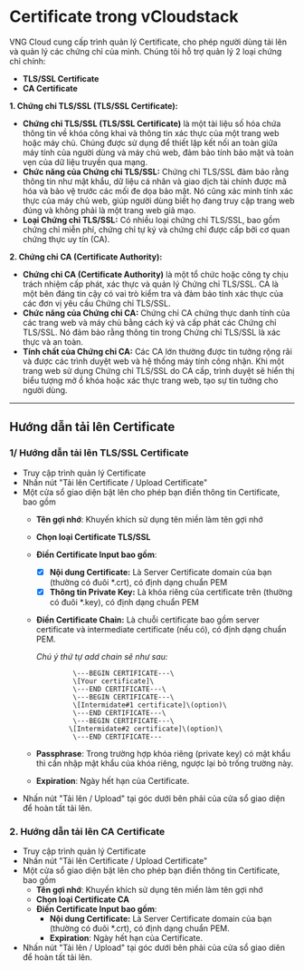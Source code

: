 # Certificate trong vCloudstack

VNG Cloud cung cấp trình quản lý Certificate, cho phép người dùng tải lên và quản lý các chứng chỉ của mình. Chúng tôi hỗ trợ quản lý 2 loại chứng chỉ chính: 

* **TLS/SSL Certificate**
* **CA Certificate**

**1. Chứng chỉ TLS/SSL (TLS/SSL Certificate):**

* **Chứng chỉ TLS/SSL (TLS/SSL Certificate)** là một tài liệu số hóa chứa thông tin về khóa công khai và thông tin xác thực của một trang web hoặc máy chủ. Chúng được sử dụng để thiết lập kết nối an toàn giữa máy tính của người dùng và máy chủ web, đảm bảo tính bảo mật và toàn vẹn của dữ liệu truyền qua mạng.
* **Chức năng của Chứng chỉ TLS/SSL:** Chứng chỉ TLS/SSL đảm bảo rằng thông tin như mật khẩu, dữ liệu cá nhân và giao dịch tài chính được mã hóa và bảo vệ trước các mối đe dọa bảo mật. Nó cũng xác minh tính xác thực của máy chủ web, giúp người dùng biết họ đang truy cập trang web đúng và không phải là một trang web giả mạo.
* **Loại Chứng chỉ TLS/SSL:** Có nhiều loại chứng chỉ TLS/SSL, bao gồm chứng chỉ miễn phí, chứng chỉ tự ký và chứng chỉ được cấp bởi cơ quan chứng thực uy tín (CA).

**2. Chứng chỉ CA (Certificate Authority):**

* **Chứng chỉ CA (Certificate Authority)** là một tổ chức hoặc công ty chịu trách nhiệm cấp phát, xác thực và quản lý Chứng chỉ TLS/SSL. CA là một bên đáng tin cậy có vai trò kiểm tra và đảm bảo tính xác thực của các đơn vị yêu cầu Chứng chỉ TLS/SSL.
* **Chức năng của Chứng chỉ CA:** Chứng chỉ CA chứng thực danh tính của các trang web và máy chủ bằng cách ký và cấp phát các Chứng chỉ TLS/SSL. Nó đảm bảo rằng thông tin trong Chứng chỉ TLS/SSL là xác thực và an toàn.
* **Tính chất của Chứng chỉ CA:** Các CA lớn thường được tin tưởng rộng rãi và được các trình duyệt web và hệ thống máy tính công nhận. Khi một trang web sử dụng Chứng chỉ TLS/SSL do CA cấp, trình duyệt sẽ hiển thị biểu tượng mở ổ khóa hoặc xác thực trang web, tạo sự tin tưởng cho người dùng.

***

## **Hướng dẫn tải lên Certificate**

### 1/ Hướng dẫn tải lên TLS/SSL Certificate 

* Truy cập trình quản lý Certificate
* Nhấn nút "Tải lên Certificate / Upload Certificate"
* Một cửa sổ giao diện bật lên cho phép bạn điền thông tin Certificate, bao gồm
  * **Tên gợi nhớ**: Khuyến khích sử dụng tên miền làm tên gợi nhớ
  * **Chọn loại Certificate TLS/SSL**
  * **Điền Certificate Input bao gồm**:
    * [x] **Nội dung Certificate:** Là Server Certificate domain của bạn (thường có đuôi \*.crt), có định dạng chuẩn PEM
    * [x] **Thông tin Private Key:** Là khóa riêng của certificate trên (thường có đuôi \*.key), có định dạng chuẩn PEM
  *   **Điền Certificate Chain:** Là chuỗi certificate bao gồm server certificate và intermediate certificate (nếu có), có định dạng chuẩn PEM.

      _Chú ý thứ tự add chain sẽ như sau:_

                   \---BEGIN CERTIFICATE---\
                   \[Your certificate]\
                   \---END CERTIFICATE---\
                   \---BEGIN CERTIFICATE---\
                   \[Intermidate#1 certificate]\(option)\
                   \---END CERTIFICATE---\
                   \---BEGIN CERTIFICATE---\
                  \[Intermidate#2 certificate]\(option)\
                   \---END CERTIFICATE---
  * **Passphrase**: Trong trường hợp khóa riêng (private key) có mật khẩu thì cần nhập mật khẩu của khóa riêng, ngược lại bỏ trống trường này.
  * **Expiration**: Ngày hết hạn của Certificate.
* Nhấn nút "Tải lên / Upload" tại góc dưới bên phải của cửa sổ giao diện để hoàn tất tải lên.

### 2. Hướng dẫn tải lên CA Certificate

* Truy cập trình quản lý Certificate
* Nhấn nút "Tải lên Certificate / Upload Certificate"
* Một cửa sổ giao diện bật lên cho phép bạn điền thông tin Certificate, bao gồm
  * **Tên gợi nhớ**: Khuyến khích sử dụng tên miền làm tên gợi nhớ
  * **Chọn loại Certificate CA**
  * **Điền Certificate Input bao gồm**:
    * **Nội dung Certificate:** Là Server Certificate domain của bạn (thường có đuôi \*.crt), có định dạng chuẩn PEM.
    * **Expiration**: Ngày hết hạn của Certificate.
* Nhấn nút "Tải lên / Upload" tại góc dưới bên phải của cửa sổ giao diên để hoàn tất tải lên.
